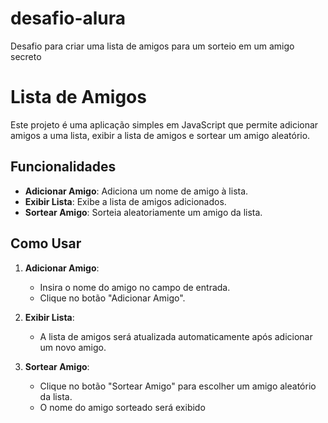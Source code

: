 # desafio-alura
Desafio para criar uma lista de amigos para um sorteio em um amigo secreto

# Lista de Amigos

Este projeto é uma aplicação simples em JavaScript que permite adicionar amigos a uma lista, exibir a lista de amigos e sortear um amigo aleatório. 

## Funcionalidades

- **Adicionar Amigo**: Adiciona um nome de amigo à lista.
- **Exibir Lista**: Exibe a lista de amigos adicionados.
- **Sortear Amigo**: Sorteia aleatoriamente um amigo da lista.

## Como Usar

1. **Adicionar Amigo**:
   - Insira o nome do amigo no campo de entrada.
   - Clique no botão "Adicionar Amigo".

2. **Exibir Lista**:
   - A lista de amigos será atualizada automaticamente após adicionar um novo amigo.

3. **Sortear Amigo**:
   - Clique no botão "Sortear Amigo" para escolher um amigo aleatório da lista.
   - O nome do amigo sorteado será exibido 
